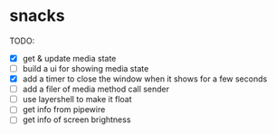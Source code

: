 # snacks

TODO:
- [x] get & update media state
- [ ] build a ui for showing media state
- [x] add a timer to close the window when it shows for a few seconds
- [ ] add a filer of media method call sender
- [ ] use layershell to make it float
- [ ] get info from pipewire
- [ ] get info of screen brightness

